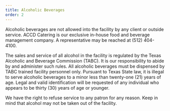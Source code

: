 ```yaml
---
title: Alcoholic Beverages
order: 2
---
```


Alcoholic beverages are not allowed into the facility by any client or outside service. ACCD Catering is our exclusive in-house food and beverage management company. A representative may be reached at (512) 404-4100.

The sales and service of all alcohol in the facility is regulated by the Texas Alcoholic and Beverage Commission (TABC). It is our responsibility to abide by and administer such rules. All alcoholic beverages must be dispensed by TABC trained facility personnel only. Pursuant to Texas State law, it is illegal to serve alcoholic beverages to a minor less than twenty-one (21) years of age. Legal and valid identification will be requested of any individual who appears to be thirty (30) years of age or younger.

We have the right to refuse service to any patron for any reason. Keep in mind that alcohol may not be taken out of the facility.
